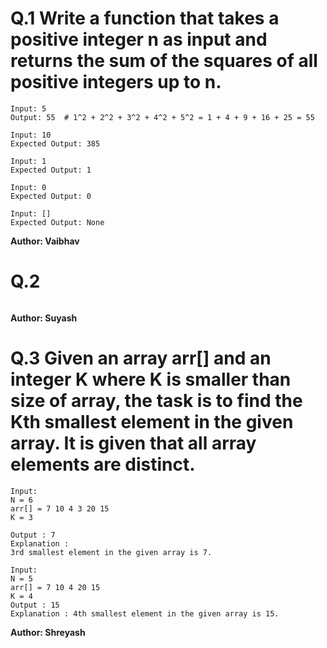 # Q.1 Write a function that takes a positive integer n as input and returns the sum of the squares of all positive integers up to n.
```
Input: 5
Output: 55  # 1^2 + 2^2 + 3^2 + 4^2 + 5^2 = 1 + 4 + 9 + 16 + 25 = 55

Input: 10
Expected Output: 385

Input: 1
Expected Output: 1

Input: 0
Expected Output: 0

Input: []
Expected Output: None
```
**Author: Vaibhav**

# Q.2 

```

```
**Author: Suyash**

# Q.3 Given an array arr[] and an integer K where K is smaller than size of array, the task is to find the Kth smallest element in the given array. It is given that all array elements are distinct.
```
Input:
N = 6
arr[] = 7 10 4 3 20 15
K = 3

Output : 7
Explanation :
3rd smallest element in the given array is 7.

Input:
N = 5
arr[] = 7 10 4 20 15
K = 4
Output : 15
Explanation : 4th smallest element in the given array is 15.
```
**Author: Shreyash**



